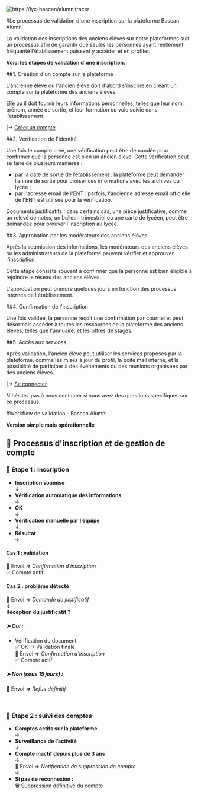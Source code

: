 ![https://lyc-bascan/alumnitracer](https://notretribunet.fr/alumnitracer/images/bandeau_BascanAlumni.png "Logo Bascan alumni")

#Le processus de validation d'une inscription sur la plateforme Bascan Alumni

La validation des inscriptions des anciens élèves sur notre plateformes suit un processus afin de garantir que seules les personnes ayant réellement fréquenté l'établissement puissent y accéder et en profiter.

**Voici les étapes de validation d'une inscription.**

##1. Création d'un compte sur la plateforme

L'ancienne élève ou l'ancien élève doit d'abord s'inscrire en créant un compte sur la plateforme des anciens élèves.

Elle ou il doit fournir leurs informations personnelles, telles que leur nom, prénom, année de sortie, et leur formation ou voie suivie dans l'établissement.

|→ [Créer un compte](https://lyc-bascan.fr/alumnitracer/index.php?q=registersecure)

##2. Vérification de l'identité

Une fois le compte créé, une vérification peut être demandée pour confirmer que la personne est bien un ancien élève. Cette vérification peut se faire de plusieurs manières :
- par la date de sortie de l’établissement : la plateforme peut demander l’année de sortie pour croiser ces informations avec les archives du lycée ;
- par l'adresse email de l'ENT : parfois, l'ancienne adresse email officielle de l'ENT est utilisée pour la vérification.

Documents justificatifs : dans certains cas, une pièce justificative, comme un relevé de notes, un bulletin trimestriel ou une carte de lycéen, peut être demandée pour prouver l'inscription au lycée.

##3. Approbation par les modérateurs des anciens élèves

Après la soumission des informations, les modérateurs des anciens élèves ou les administrateurs de la plateforme peuvent vérifier et approuver l'inscription.

Cette étape consiste souvent à confirmer que la personne est bien éligible à rejoindre le réseau des anciens élèves.

L'approbation peut prendre quelques jours en fonction des processus internes de l'établissement.

##4. Confirmation de l'inscription

Une fois validée, la personne reçoit une confirmation par courriel et peut désormais accéder à toutes les ressources de la plateforme des anciens élèves, telles que l'annuaire, et les offres de stages.

##5. Accès aux services

Après validation, l'ancien élève peut utiliser les services proposés par la plateforme, comme les mises à jour du profil, la boîte mail interne, et la possibilité de participer à des événements ou des réunions organisées par des anciens élèves.

|→ [Se connecter](https://lyc-bascan.fr/alumnitracer/index.php?q=login)

N'hésitez pas à nous contacter si vous avez des questions spécifiques sur ce processus.

#Workflow de validation - Bascan Alumni

**Version simple mais opérationnelle**


## 📄 Processus d'inscription et de gestion de compte

### 🔹 Étape 1 : inscription

- **Inscription soumise**  
  ↓  
- **Vérification automatique des informations**  
  ↓  
- **OK**  
  ↓  
- **Vérification manuelle par l’équipe**  
  ↓  
- **Résultat**  
  ↓  

#### Cas 1 : validation

  📩 Envoi ⇒ *Confirmation d'inscription*  
  ✅ Compte actif

#### Cas 2 : problème détecté

  📩 Envoi ⇒ *Demande de justificatif*  
  ↓  
  **Réception du justificatif ?**

##### ➤ Oui :
- Vérification du document  
  ✅ OK → Validation finale  
  📩 Envoi ⇒ *Confirmation d'inscription*  
  ✅ Compte actif

##### ➤ Non (sous 15 jours) :
  📩 Envoi ⇒ *Refus définitif*

<br>

### 🔹 Étape 2 : suivi des comptes

- **Comptes actifs sur la plateforme**  
  ↓  
- **Surveillance de l’activité**  
  ↓  
- **Compte inactif depuis plus de 3 ans**  
  ↓  
  📩 Envoi ⇒ *Notification de suppression de compte*  
  ↓  
- **Si pas de reconnexion :**  
    🗑️ Suppression définitive du compte
